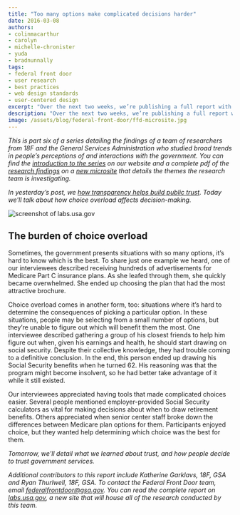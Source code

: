 ```yaml
---
title: "Too many options make complicated decisions harder"
date: 2016-03-08
authors:
- colinmacarthur
- carolyn
- michelle-chronister
- yuda
- bradnunnally
tags:
- federal front door
- user research
- best practices
- web design standards
- user-centered design
excerpt: "Over the next two weeks, we’re publishing a full report with findings from our research to better understand the public's overall experience interacting with the federal government and their attitudes about sharing information with government agencies. In today’s installment, we'll talk about how choice overload affects decision-making."
description: "Over the next two weeks, we’re publishing a full report with findings from our research to better understand the public's overall experience interacting with the federal government and their attitudes about sharing information with government agencies. In today’s installment, we'll talk about how choice overload affects decision-making."
image: /assets/blog/federal-front-door/ffd-microsite.jpg
---
```



_This is part six of a series detailing the findings of a team of researchers from 18F and the General Services Administration who studied broad trends in people’s perceptions of and interactions with the government. You can find the [introduction to the series](https://18f.gsa.gov/2016/03/01/what-we-learned-after-interviewing-people-about-their-interactions-with-the-federal-government/) on our website and a complete pdf of the [research findings](https://labs.usa.gov/#research-report) on a [new microsite](https://labs.usa.gov/) that details the themes the research team is investigating._

_In yesterday’s post, we [how transparency helps build public trust](https://18f.gsa.gov/2016/03/07/the-need-for-transparency-in-government/). Today we'll talk about how choice overload affects decision-making._

![screenshot of labs.usa.gov]({{site.baseurl}}/assets/blog/federal-front-door/ffd-microsite.jpg)

## The burden of choice overload

Sometimes, the government presents situations with so many options, it’s hard to know which is the best. To share just one example we heard, one of our interviewees described receiving hundreds of advertisements for Medicare Part C insurance plans. As she leafed through them, she quickly became overwhelmed. She ended up choosing the plan that had the most attractive brochure. 

Choice overload comes in another form, too: situations where it’s hard to determine the consequences of picking a particular option. In these situations, people may be selecting from a small number of options, but they’re unable to figure out which will benefit them the most. One interviewee described gathering a group of his closest friends to help him figure out when, given his earnings and health, he should start drawing on social security. Despite their collective knowledge, they had trouble coming to a definitive conclusion. In the end, this person ended up drawing his Social Security benefits when he turned 62. His reasoning was that the program might become insolvent, so he had better take advantage of it while it still existed. 

Our interviewees appreciated having tools that made complicated choices easier. Several people mentioned employer-provided Social Security calculators as vital for making decisions about when to draw retirement benefits. Others appreciated when senior center staff broke down the differences between Medicare plan options for them. Participants enjoyed choice, but they wanted help determining which choice was the best for them.



_Tomorrow, we'll detail what we learned about trust, and how people decide to trust government services._

_Additional contributors to this report include Katherine Garklavs, 18F, GSA and Ryan Thurlwell, 18F, GSA. To contact the Federal Front Door team, email [federalfrontdoor@gsa.gov](mailto:federalfrontdoor@gsa.gov). You can read the complete report on [labs.usa.gov](https://labs.usa.gov), a new site that will house all of the research conducted by this team._






